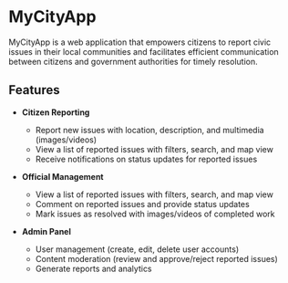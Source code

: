 # MyCityApp

MyCityApp is a web application that empowers citizens to report civic issues in their local communities and facilitates efficient communication between citizens and government authorities for timely resolution.

## Features

- **Citizen Reporting**
  - Report new issues with location, description, and multimedia (images/videos)
  - View a list of reported issues with filters, search, and map view
  - Receive notifications on status updates for reported issues

- **Official Management**
  - View a list of reported issues with filters, search, and map view
  - Comment on reported issues and provide status updates
  - Mark issues as resolved with images/videos of completed work

- **Admin Panel**
  - User management (create, edit, delete user accounts)
  - Content moderation (review and approve/reject reported issues)
  - Generate reports and analytics